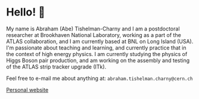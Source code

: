 # Hello! 👋

My name is Abraham (Abe) Tishelman-Charny and I am a postdoctoral researcher at Brookhaven National Laboratory, working as a part of the ATLAS collaboration, and I am currently based at BNL on Long Island (USA). I'm passionate about teaching and learning, and currently practice that in the context of high energy physics. I am currently studying the physics of Higgs Boson pair production, and am working on the assembly and testing of the ATLAS strip tracker upgrade (ITk). 

Feel free to e-mail me about anything at: `abraham.tishelman.charny@cern.ch`

[Personal website](https://atishelmanch.github.io/)

<!--   <summary>:zap: GitHub Stats</summary> -->
<!--  <img align="left" alt="Abe's GitHub Stats" src="https://github-readme-stats.vercel.app/api?username=atishelmanch&show_icons=true&hide_border=false&title_color=ff652f&icon_color=FFE400&bg_color=09131B&text_color=ffffff&border_color=0c1a25" /> -->
